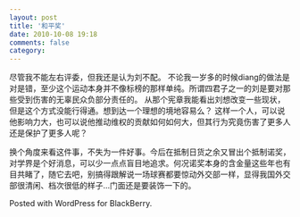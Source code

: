 ```yaml
---
layout: post
title: '和平奖'
date: 2010-10-08 19:18
comments: false
category: 
---
```

    

尽管我不能左右评委，但我还是认为刘不配。
不论我一岁多的时候diang的做法是对是错，至少这个运动本身并不像标榜的那样单纯。所谓四君子之一的刘是要对那些受到伤害的无辜民众负部分责任的。
从那个宪章我能看出刘想改变一些现状，但是这个方式没能行得通。想到达一个理想的境地容易么？
这样一个人，可以说他影响力大，也可以说他推动维权的贡献如何如何大，但其行为究竟伤害了更多人还是保护了更多人呢？

换个角度来看这件事，不失为一件好事。今后在抵制日货之余又冒出个抵制诺奖，对学界是个好消息，可以少一点点盲目地追求。何况诺奖本身的含金量这些年也有目共睹了，随它去吧，别搞得跟解说一场球赛都要惊动外交部一样，显得我国外交部很清闲、档次很低的样子…门面还是要装饰一下的。 

Posted with WordPress for BlackBerry.
